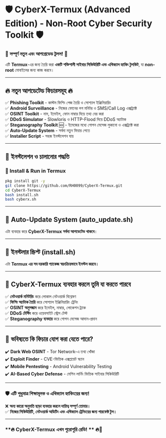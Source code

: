 # **🛡️ CyberX-Termux (Advanced Edition) - Non-Root Cyber Security Toolkit 🛡️**  
### **🔹 সম্পূর্ণ নতুন এবং আপগ্রেডেড টুলস! 🔹**  
এটি **Termux**-এর জন্য তৈরি করা **একটি শক্তিশালী সাইবার সিকিউরিটি এবং এথিক্যাল হ্যাকিং টুলকিট**, যা **non-root** মোবাইলের জন্য কাজ করবে। 

---

## **🔥 নতুন আপডেটেড ফিচারসমূহ 🔥**  
✅ **Phishing Toolkit** - কাস্টম ফিশিং পেজ তৈরি ও সোশ্যাল ইঞ্জিনিয়ারিং  
✅ **Android Surveillance** - নিজের ফোনের লগ মনিটর ও SMS/Call Log এক্সট্র্যাক্ট  
✅ **OSINT Toolkit** - নাম, ইমেইল, ফোন নাম্বার দিয়ে তথ্য বের করা  
✅ **DDoS Simulator** - Slowloris ও HTTP-Flood দিয়ে DDoS অ্যাটাক  
✅ **Steganography Toolkit** 🆕 - ইমেজের মধ্যে গোপন মেসেজ লুকানো ও এক্সট্র্যাক্ট করা  
✅ **Auto-Update System** - সর্বদা নতুন ফিচার পেতে  
✅ **Installer Script** - সহজ ইনস্টলেশন যায়  


---

## **🚀 ইনস্টলেশন ও চালানোর পদ্ধতি**  
### **📌 Install & Run in Termux**
```bash
pkg install git -y
git clone https://github.com/RH0099/CyberX-Termux.git
cd CyberX-Termux
bash install.sh
bash cyberx.sh
```

---

## **📌 Auto-Update System (auto_update.sh)**
এটা ব্যবহার করে **CyberX-Termux সর্বদা আপডেটেড থাকবে**।  

---

## **📌 ইনস্টলার স্ক্রিপ্ট (install.sh)**
এটা **Termux এর সব দরকারি প্যাকেজ স্বয়ংক্রিয়ভাবে ইনস্টল করবে।**  

---

## **🔰 CyberX-Termux ব্যবহার করলে তুমি যা করতে পারবে**  
✅ **নেটওয়ার্ক মনিটরিং** করে লোকাল নেটওয়ার্ক বিশ্লেষণ  
✅ **ফিশিং অ্যাটাক তৈরি** করে সোশ্যাল ইঞ্জিনিয়ারিং ট্রেনিং  
✅ **OSINT অনুসন্ধান** করে ইমেইল, নাম্বার, লোকেশন ট্র্যাক  
✅ **DDoS টেস্টিং** করে ওয়েবসাইট স্ট্রেস টেস্ট  
✅ **Steganography ব্যবহার** করে গোপন মেসেজ আদান-প্রদান  

---

## **📌 ভবিষ্যতে কি ফিচার যোগ করা যেতে পারে?**  
✔️ **Dark Web OSINT** - Tor Network-এ তথ্য খোঁজা  
✔️ **Exploit Finder** - CVE-ভিত্তিক এক্সপ্লয়েট স্ক্যান  
✔️ **Mobile Pentesting** - Android Vulnerability Testing  
✔️ **AI-Based Cyber Defense** - মেশিন লার্নিং ভিত্তিক সাইবার সিকিউরিটি  

---

### **🛡️ এটি শুধুমাত্র শিক্ষামূলক ও এথিক্যাল হ্যাকিংয়ের জন্য!**
❌ **অন্য কারো অনুমতি ছাড়া ব্যবহার করলে দায়িত্ব সম্পূর্ণ তোমার।**  
✅ **নিজের সিকিউরিটি, নেটওয়ার্ক অডিটিং এবং এথিক্যাল ট্রেনিংয়ের জন্য পারফেক্ট টুল।**  

---

### **🔥 CyberX-Termux এখন পুরোপুরি রেডি! ** 🔥🚀
